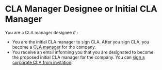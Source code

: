 # CLA Manager Designee or Initial CLA Manager

You are a CLA manager designee if :

* You are the initial CLA manager to sign CLA. After you sign CLA, you become a [CLA manager](../cla-managers/) for the company.
* You receive an email informing you that you are designated to become the proposed initial CLA manager for the company. You can [sign a corporate CLA from invitation](sign-corporate-cla-from-invitation.md).





